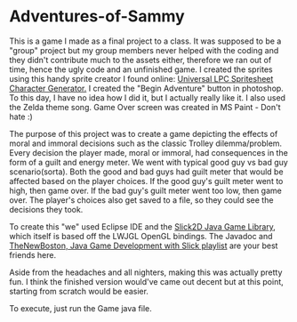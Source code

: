 # Adventures-of-Sammy
This is a game I made as a final project to a class. It was supposed to be a "group" project but my group members never helped with the coding and they didn't contribute much to the assets either, therefore we ran out of time, hence the ugly code and an unfinished game. I created the sprites using this handy sprite creator I found online: 
 <a href="http://gaurav.munjal.us/Universal-LPC-Spritesheet-Character-Generator/#">Universal LPC Spritesheet Character Generator.</a> I created the "Begin Adventure" button in photoshop. To this day, I have no idea how I did it, but I actually really like it. I also used the Zelda theme song. Game Over screen was created in MS Paint - Don't hate :) 

The purpose of this project was to create a game depicting the effects of moral and immoral decisions such as the classic Trolley dilemma/problem. Every decision the player made, moral or immoral, had consequences in the form of a guilt and energy meter. We went with typical good guy vs bad guy scenario(sorta). Both the good and bad guys had guilt meter that would be affected based on the player choices. If the good guy's guilt meter went to high, then game over. If the bad guy's guilt meter went too low, then game over. 
The player's choices also get saved to a file, so they could see the decisions they took. 

To create this "we" used Eclipse IDE and the <a href="http://slick.ninjacave.com/">Slick2D Java Game Library</a>, which itself is based off the LWJGL OpenGL bindings. The Javadoc and <a href="https://www.youtube.com/watch?v=AXNDBQfCd08&list=PL210C2267A8922854">TheNewBoston, Java Game Development with Slick playlist</a> are your best friends here.

Aside from the headaches and all nighters, making this was actually pretty fun. I think the finished version would've came out decent but at this point, starting from scratch would be easier. 

To execute, just run the Game java file.
